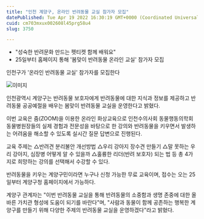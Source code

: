 ```yaml
---
title: "인천 계양구, 온라인 반려동물 교실 참가자 모집"
datePublished: Tue Apr 19 2022 16:30:19 GMT+0000 (Coordinated Universal Time)
cuid: cm703mxux002608l45prg58u4
slug: 3750

---
```



- "성숙한 반려문화 만드는 펫티켓 함께 배워요"
- 25일부터 홈페이지 통해 '봄맞이 반려동물 온라인 교실' 참가자 모집

인천구가 '온라인 반려동물 교실' 참가자를 모집한다

![이미지](https://cdn.hashnode.com/res/hashnode/image/upload/v1739255193747/e37ad6e6-2a9a-4ebd-bfb9-57d93af63587.png)

인천광역시 계양구는 반려동물 보호자에게 반려동물에 대한 지식과 정보를 제공하고 반려동물 공공예절을 배우는 봄맞이 반려동물 교실을 운영한다고 밝혔다.

이번 교육은 줌(ZOOM)을 이용한 온라인 화상교육으로 인천수의사회 동물행동의학회 동물병원장들의 실제 경험과 전문성을 바탕으로 한 강의와 반려동물을 키우면서 발생하는 어려움을 해소할 수 있도록 실시간 질문 답변으로 진행된다.

교육 주제는 △반려견 분리불안 개선방법 △우리 강아지 장수견 만들기 △말 못하는 우리 강아지, 심장병 어떻게 알 수 있을까 △훌륭한 리더(반려 보호자) 되는 법 등 총 4가지로 희망하는 강의를 선택해서 수강할 수 있다.

반려동물을 키우는 계양구민이라면 누구나 신청 가능한 무료 교육이며, 접수는 오는 25일부터 계양구청 홈페이지에서 가능하다.

계양구 관계자는 "이번 반려동물 교실을 통해 반려동물의 소중함과 생명 존중에 대한 올바른 가치관 형성에 도움이 되기를 바란다"며, "사람과 동물이 함께 공존하는 행복한 계양구를 만들기 위해 다양한 주제의 반려동물 교실을 운영하겠다"라고 밝혔다.
